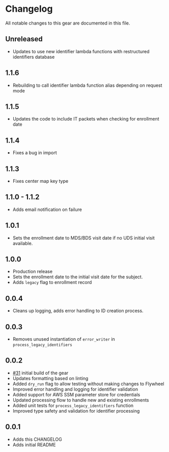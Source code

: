 # Changelog

All notable changes to this gear are documented in this file.

## Unreleased
* Updates to use new identifier lambda functions with restructured identifiers database
  
## 1.1.6
* Rebuilding to call identifier lambda function alias depending on request mode
  
## 1.1.5
* Updates the code to include IT packets when checking for enrollment date
  
## 1.1.4
* Fixes a bug in import
  
## 1.1.3
* Fixes center map key type

## 1.1.0 - 1.1.2
* Adds email notification on failure

## 1.0.1
* Sets the enrollment date to MDS/BDS visit date if no UDS initial visit available.

## 1.0.0
* Production release
* Sets the enrollment date to the initial visit date for the subject.
* Adds `legacy` flag to enrollment record
  
## 0.0.4
* Cleans up logging, adds error handling to ID creation process.

## 0.0.3
* Removes unused instantiation of `error_writer` in `process_legacy_identifiers`

## 0.0.2
* [#31](https://github.com/naccdata/flywheel-gear-extensions/pull/131) initial build of the gear
* Updates formatting based on linting
* Added `dry_run` flag to allow testing without making changes to Flywheel
* Improved error handling and logging for identifier validation
* Added support for AWS SSM parameter store for credentials
* Updated processing flow to handle new and existing enrollments
* Added unit tests for `process_legacy_identifiers` function
* Improved type safety and validation for identifier processing

## 0.0.1
* Adds this CHANGELOG
* Adds initial README